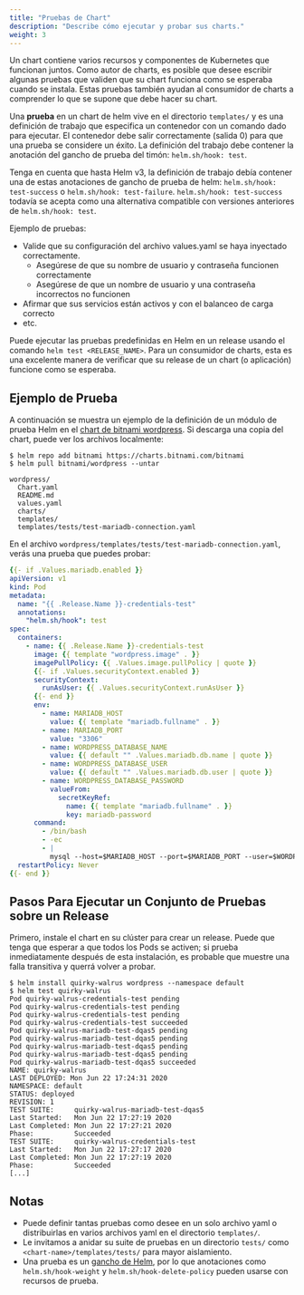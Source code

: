 ```yaml
---
title: "Pruebas de Chart"
description: "Describe cómo ejecutar y probar sus charts."
weight: 3
---
```


Un chart contiene varios recursos y componentes de Kubernetes que funcionan
juntos. Como autor de charts, es posible que desee escribir algunas pruebas
que validen que su chart funciona como se esperaba cuando se instala. Estas
pruebas también ayudan al consumidor de charts a comprender lo que se supone
que debe hacer su chart.

Una **prueba** en un chart de helm vive en el directorio `templates/` y es una
definición de trabajo que especifica un contenedor con un comando dado para ejecutar.
El contenedor debe salir correctamente (salida 0) para que una prueba se considere
un éxito. La definición del trabajo debe contener la anotación del gancho de
prueba del timón: `helm.sh/hook: test`.

Tenga en cuenta que hasta Helm v3, la definición de trabajo debía contener una
de estas anotaciones de gancho de prueba de helm: `helm.sh/hook: test-success` o
`helm.sh/hook: test-failure`. `helm.sh/hook: test-success` todavía se acepta como
una alternativa compatible con versiones anteriores de `helm.sh/hook: test`.

Ejemplo de pruebas:

- Valide que su configuración del archivo values.yaml se haya inyectado correctamente.
  - Asegúrese de que su nombre de usuario y contraseña funcionen correctamente
  - Asegúrese de que un nombre de usuario y una contraseña incorrectos no funcionen
- Afirmar que sus servicios están activos y con el balanceo de carga correcto
- etc.

Puede ejecutar las pruebas predefinidas en Helm en un release usando el comando
`helm test <RELEASE_NAME>`. Para un consumidor de charts, esta es una excelente
manera de verificar que su release de un chart (o aplicación) funcione como se esperaba.

## Ejemplo de Prueba

A continuación se muestra un ejemplo de la definición de un módulo de prueba Helm
en el [chart de bitnami wordpress](https://hub.helm.sh/charts/bitnami/wordpress).
Si descarga una copia del chart, puede ver los archivos localmente:

```console
$ helm repo add bitnami https://charts.bitnami.com/bitnami
$ helm pull bitnami/wordpress --untar
```

```
wordpress/
  Chart.yaml
  README.md
  values.yaml
  charts/
  templates/
  templates/tests/test-mariadb-connection.yaml
```

En el archivo `wordpress/templates/tests/test-mariadb-connection.yaml`, verás
una prueba que puedes probar:

```yaml
{{- if .Values.mariadb.enabled }}
apiVersion: v1
kind: Pod
metadata:
  name: "{{ .Release.Name }}-credentials-test"
  annotations:
    "helm.sh/hook": test
spec:
  containers:
    - name: {{ .Release.Name }}-credentials-test
      image: {{ template "wordpress.image" . }}
      imagePullPolicy: {{ .Values.image.pullPolicy | quote }}
      {{- if .Values.securityContext.enabled }}
      securityContext:
        runAsUser: {{ .Values.securityContext.runAsUser }}
      {{- end }}
      env:
        - name: MARIADB_HOST
          value: {{ template "mariadb.fullname" . }}
        - name: MARIADB_PORT
          value: "3306"
        - name: WORDPRESS_DATABASE_NAME
          value: {{ default "" .Values.mariadb.db.name | quote }}
        - name: WORDPRESS_DATABASE_USER
          value: {{ default "" .Values.mariadb.db.user | quote }}
        - name: WORDPRESS_DATABASE_PASSWORD
          valueFrom:
            secretKeyRef:
              name: {{ template "mariadb.fullname" . }}
              key: mariadb-password
      command:
        - /bin/bash
        - -ec
        - |
          mysql --host=$MARIADB_HOST --port=$MARIADB_PORT --user=$WORDPRESS_DATABASE_USER --password=$WORDPRESS_DATABASE_PASSWORD
  restartPolicy: Never
{{- end }}
```

## Pasos Para Ejecutar un Conjunto de Pruebas sobre un Release

Primero, instale el chart en su clúster para crear un release. Puede que tenga
que esperar a que todos los Pods se activen; si prueba inmediatamente después de
esta instalación, es probable que muestre una falla transitiva y querrá volver
a probar.

```console
$ helm install quirky-walrus wordpress --namespace default
$ helm test quirky-walrus
Pod quirky-walrus-credentials-test pending
Pod quirky-walrus-credentials-test pending
Pod quirky-walrus-credentials-test pending
Pod quirky-walrus-credentials-test succeeded
Pod quirky-walrus-mariadb-test-dqas5 pending
Pod quirky-walrus-mariadb-test-dqas5 pending
Pod quirky-walrus-mariadb-test-dqas5 pending
Pod quirky-walrus-mariadb-test-dqas5 pending
Pod quirky-walrus-mariadb-test-dqas5 succeeded
NAME: quirky-walrus
LAST DEPLOYED: Mon Jun 22 17:24:31 2020
NAMESPACE: default
STATUS: deployed
REVISION: 1
TEST SUITE:     quirky-walrus-mariadb-test-dqas5
Last Started:   Mon Jun 22 17:27:19 2020
Last Completed: Mon Jun 22 17:27:21 2020
Phase:          Succeeded
TEST SUITE:     quirky-walrus-credentials-test
Last Started:   Mon Jun 22 17:27:17 2020
Last Completed: Mon Jun 22 17:27:19 2020
Phase:          Succeeded
[...]
```

## Notas

- Puede definir tantas pruebas como desee en un solo archivo yaml o distribuirlas
  en varios archivos yaml en el directorio `templates/`.
- Le invitamos a anidar su suite de pruebas en un directorio `tests/` como
  `<chart-name>/templates/tests/` para mayor aislamiento.
- Una prueba es un [gancho de Helm](/topics/charts_hooks.md), por lo que anotaciones
  como `helm.sh/hook-weight` y `helm.sh/hook-delete-policy` pueden usarse con
  recursos de prueba.
